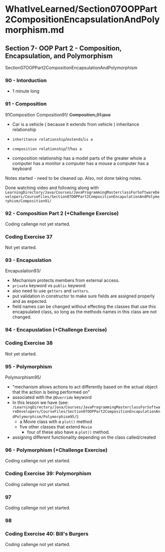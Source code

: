 # WhatIveLearned/Section07OOPPart2CompositionEncapsulationAndPolymorphism.md

<!-- used this to populate the video titles https://docs.google.com/spreadsheets/d/1T5__se_ChZxoXZvkZaOl9QkjPdeYXxXMbDBR9tFP__k/edit#gid=656806513 -->


## Section 7- OOP Part 2 - Composition, Encapsulation, and Polymorphism

Section07OOPPart2CompositionEncapsulationAndPolymorphism
### 90 - Intorduction
* 1 minute long

### 91 - Composition
91Composition
Composition91/
~~Composition_91.java~~

* Car is a vehicle ( because it extends from vehicle ) inheritance relationship
* `inheritance relationship`/`extends`/`is a`

* `composition relationship`/`?`/`has a`
* composition relationship has a
model parts of the greater whole
a computer has a monitor
a computer has a mouse
a computer has a keyboard

Notes started - need to be cleaned up.
Also, not done taking notes.

Done watching video and following along with `LearningDirectory/Java/Courses/JavaProgrammingMasterclassForSoftwareDevelopers/CourseFiles/Section07OOPPart2CompositionEncapulationAndPolymorphism/Composition91/`

### 92 - Composition Part 2 (+Challenge Exercise)
Coding callenge not yet started.

### Coding Exercise 37
Not yet started.

### 93 - Encapuslation
Encapuslation93/
* Mechanism protects members from external access.
* `private` keyword vs `public` keyword
* also need to use `getters` and `setters`.
* put validation in constructor to make sure fields are assigned properly and as expected.
* field names can be changed without effecting the classes that use this encapsulated class, so long as the methods names in this class are not changed.


### 94 - Encapuslation (+Challenge Exercise)

### Coding Exercise 38
Not yet started.

### 95 - Polymorphism
Polymorphism95/
* "mechanism allows actions to act differently based on the actual object that the action is being performed on"
* associated with the `@Override` keyword
* In this lesson we have (see: `/LearningDirectory/Java/Courses/JavaProgrammingMasterclassForSoftwareDevelopers/CourseFiles/Section07OOPPart2CompositionEncapulationAndPolymorphism/Polymorphism95/`):
    * a Movie class with a `plot()` method
    * five other classes that extend `Movie`
        * four of these also have a `plot()` method.
* assigning different functionality depending on the class called/created

### 96 - Polymorphism (+Challenge Exercise)
Coding callenge not yet started.

### Coding Exercise 39: Polymorphism
Coding callenge not yet started.

### 97
Coding callenge not yet started.

### 98

### Coding Exercise 40: Bill's Burgers
Coding callenge not yet started.